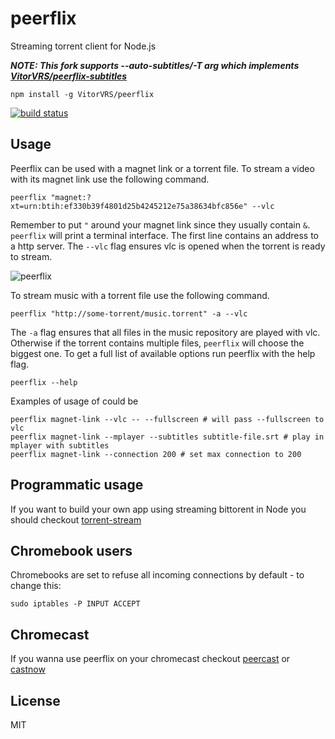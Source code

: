 # peerflix

Streaming torrent client for Node.js

***NOTE: This fork supports --auto-subtitles/-T arg which implements [VitorVRS/peerflix-subtitles](http://github.com/VitorVRS/peerflix-subtitles)***

```
npm install -g VitorVRS/peerflix
```

[![build status](http://img.shields.io/travis/mafintosh/peerflix.svg?style=flat)](http://travis-ci.org/VitorVRS/peerflix)

## Usage

Peerflix can be used with a magnet link or a torrent file.
To stream a video with its magnet link use the following command.

```
peerflix "magnet:?xt=urn:btih:ef330b39f4801d25b4245212e75a38634bfc856e" --vlc
```

Remember to put `"` around your magnet link since they usually contain `&`.
`peerflix` will print a terminal interface. The first line contains an address to a http server. The `--vlc` flag ensures vlc is opened when the torrent is ready to stream.

![peerflix](https://raw.github.com/mafintosh/peerflix/master/screenshot.png)

To stream music with a torrent file use the following command.

```
peerflix "http://some-torrent/music.torrent" -a --vlc
```

The `-a` flag ensures that all files in the music repository are played with vlc.
Otherwise if the torrent contains multiple files, `peerflix` will choose the biggest one.
To get a full list of available options run peerflix with the help flag.

```
peerflix --help
```

Examples of usage of could be

```
peerflix magnet-link --vlc -- --fullscreen # will pass --fullscreen to vlc
peerflix magnet-link --mplayer --subtitles subtitle-file.srt # play in mplayer with subtitles
peerflix magnet-link --connection 200 # set max connection to 200
```


## Programmatic usage

If you want to build your own app using streaming bittorent in Node you should checkout [torrent-stream](https://github.com/mafintosh/torrent-stream)

## Chromebook users

Chromebooks are set to refuse all incoming connections by default - to change this:  

```
sudo iptables -P INPUT ACCEPT
```

## Chromecast

If you wanna use peerflix on your chromecast checkout [peercast](https://github.com/mafintosh/peercast)
or [castnow](https://github.com/xat/castnow)

## License

MIT
